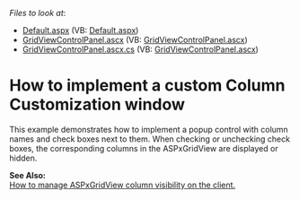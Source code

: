 <!-- default file list -->
*Files to look at*:

* [Default.aspx](./CS/WebSite/Default.aspx) (VB: [Default.aspx](./VB/WebSite/Default.aspx))
* [GridViewControlPanel.ascx](./CS/WebSite/GridViewControlPanel.ascx) (VB: [GridViewControlPanel.ascx](./VB/WebSite/GridViewControlPanel.ascx))
* [GridViewControlPanel.ascx.cs](./CS/WebSite/GridViewControlPanel.ascx.cs) (VB: [GridViewControlPanel.ascx](./VB/WebSite/GridViewControlPanel.ascx))
<!-- default file list end -->
# How to implement a custom Column Customization window


<p>This example demonstrates how to implement a popup control with column names and check boxes next to them. When checking or unchecking check boxes, the corresponding columns in the ASPxGridView are displayed or hidden.</p><p><strong>See Also:</strong><br />
<a href="https://www.devexpress.com/Support/Center/p/E1311">How to manage ASPxGridView column visibility on the client.</a></p>

<br/>


